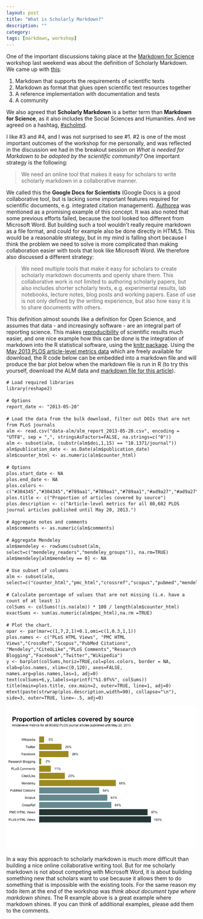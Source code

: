 ```yaml
--- 
layout: post 
title: "What is Scholarly Markdown?" 
description: "" 
category:
tags: [markdown, workshop] 
---
```


One of the important discussions taking place at the [Markdown for Science][1] workshop last weekend was about the definition of Scholarly Markdown. We came up with [this][2]:

1. Markdown that supports the requirements of scientific texts
2. Markdown as format that glues open scientific text resources together
3. A reference implementation with documentation and tests
4. A community

We also agreed that **Scholarly Markdown** is a better term than **Markdown for Science**, as it also includes the Social Sciences and Humanities. And we agreed on a hashtag, [#scholmd][3].

I like #3 and #4, and I was not surprised to see #1. #2 is one of the most important outcomes of the workshop for me personally, and was reflected in the discussion we had in the breakout session on *What is needed for Markdown to be adopted by the scientific community?* One important strategy is the following:

> We need an online tool that makes it easy for scholars to write scholarly markdown in a collaborative manner.

We called this the **Google Docs for Scientists** (Google Docs is a good collaborative tool, but is lacking some important features required for scientific documents, e.g. integrated citation management). [Authorea][4] was mentioned as a promising example of this concept. It was also noted that some previous efforts failed, because the tool looked too different from Microsoft Word. But building such a tool wouldn't really require markdown as a file format, and could for example also be done directly in HTML5. This would be a reasonable strategy, but in my mind is falling short because I think the problem we need to solve is more complicated than making collaboration easier with tools that look like Microsoft Word. We therefore also discussed a different strategy:

> We need multiple tools that make it easy for scholars to create scholarly markdown documents and openly share them. This collaborative work is not limited to authoring scholarly papers, but also includes shorter scholarly texts, e.g. experimental results, lab notebooks, lecture notes, blog posts and working papers. Ease of use is not only defined by the writing experience, but also how easy it is to share documents with others.

This definition almost sounds like a definition for Open Science, and assumes that data - and increasingly software - are an integral part of reporting science. This makes [reproducibility][5] of scientific results much easier, and one nice example how this can be done is the integration of markdown into the R statistical software, using the [knitr package][6]. Using the [May 2013 PLOS article-level metrics data][7] which are freely available for download, the R code below can be embedded into a markdown file and will produce the bar plot below when the markdown file is run in R (to try this yourself, download the ALM data and [markdown file for this article][8]).

    # Load required libraries
    library(reshape2)

    # Options
    report_date <- "2013-05-20"

    # Load the data from the bulk download, filter out DOIs that are not from PLoS journals
    alm <- read.csv("data-alm/alm_report_2013-05-20.csv", encoding = "UTF8", sep = ",", stringsAsFactors=FALSE, na.strings=c("0"))
    alm <- subset(alm, (substr(alm$doi,1,15) == "10.1371/journal"))
    alm$publication_date <- as.Date(alm$publication_date)
    alm$counter_html <- as.numeric(alm$counter_html)

    # Options
    plos.start_date <- NA
    plos.end_date <- NA
    plos.colors <- c("#304345","#304345","#789aa1","#789aa1","#789aa1","#ad9a27","#ad9a27","#ad9a27","#ad9a27","#ad9a27","#ad9a27","#ad9a27")
    plos.title <- c("Proportion of articles covered by source")
    plos.description <- c("Article-level metrics for all 80,602 PLOS journal articles published until May 20, 2013.")

    # Aggregate notes and comments
    alm$comments <- as.numeric(alm$comments)

    # Aggregate Mendeley
    alm$mendeley <- rowSums(subset(alm, select=c("mendeley_readers","mendeley_groups")), na.rm=TRUE)
    alm$mendeley[alm$mendeley == 0] <- NA

    # Use subset of columns
    alm <- subset(alm, select=c("counter_html","pmc_html","crossref","scopus","pubmed","mendeley","citeulike","comments","researchblogging","facebook","twitter","wikipedia"))

    # Calculate percentage of values that are not missing (i.e. have a count of at least 1)
    colSums <- colSums(!is.na(alm)) * 100 / length(alm$counter_html)
    exactSums <- sum(as.numeric(alm$pmc_html),na.rm =TRUE)

    # Plot the chart. 
    opar <- par(mar=c(1,7,2,1)+0.1,omi=c(1,0.3,1,1))
    plos.names <- c("PLoS HTML Views", "PMC HTML Views","CrossRef","Scopus","PubMed Citations", "Mendeley","CiteULike","PLoS Comments","Research Blogging","Facebook","Twitter","Wikipedia")
    y <- barplot(colSums,horiz=TRUE,col=plos.colors, border = NA, xlab=plos.names, xlim=c(0,120), axes=FALSE, names.arg=plos.names,las=1, adj=0)
    text(colSums+6,y,labels=sprintf("%1.0f%%", colSums))
    title(main=plos.title, cex.main=2, outer=TRUE, line=1, adj=0)
    mtext(paste(strwrap(plos.description,width=90), collapse="\n"), side=3, outer=TRUE, line=-.5, adj=0)
    
![barplot][9]

In a way this approach to scholarly markdown is much more difficult than building a nice online collaborative writing tool. But for me scholarly markdown is not about competing with Microsoft Word, it is about building something new that scholars want to use because it allows them to do something that is impossible with the existing tools. For the same reason my todo item at the end of the workshop was *think about document type where markdown shines*. The R example above is a great example where markdown shines. If you can think of additional examples, please add them to the comments.

[1]: <https://github.com/scholmd/scholmd/wiki>

[2]: <https://github.com/scholmd/scholmd/wiki/What-is-Markdown>

[3]: <https://twitter.com/search?q=%23scholmd&src=typd>

[4]: <https://www.authorea.com>

[5]: <https://www.scienceexchange.com/reproducibility>

[6]: <http://yihui.name/knitr/>

[7]: <http://article-level-metrics.plos.org/plos-alm-data/>

[8]: <https://github.com/articlemetrics/plosOpenR/blob/master/barPlotSummary.Rmd>

[9]: </images/barplot-2013-06-17.png>
